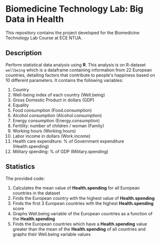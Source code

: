 # Biomedicine Technology Lab: Big Data in Health 
This repository contains the project developed for the Biomedicine Technology Lab Course at ECE NTUA.

## Description
Perform statistical data analysis using **R**. This analysis is on R-dataset `wellbeing` which is a dataframe containing information from 22 European countries, 
detailing factors that contribute to people's happiness based on 10 different parameters. It contains the following variables:
1. Country
2. Well-being index of each country (Well.being)
3. Gross Domestic Product in dollars (GDP)
4. Equality
5. Food consumption (Food.consumption)
6. Alcohol consumption (Alcohol.consumption)
7. Energy consumption (Energy.consumption)
8. Fertility: number of children / woman (Family)
9. Working hours (Working.hours)
10. Labor income in dollars (Work.income)
11. Health care expenditure: % of Government expenditure (Health.spending)
12. Military spending: % of GDP (Military.spending)

## Statistics
The provided code:
1. Calculates the mean value of **Health.spending** for all European countries in the dataset
2. Finds the European country with the highest value of **Health.spending**
3. Finds the first 3 European countries with the highest **Health.spending** score
4. Graphs Well.being variable of the European countries as a function of the **Health.spending**
5. Finds the European countries which have a **Health.spending** value greater than the mean of the **Health.spending** of all countries and graphs
their Well.being variable values
